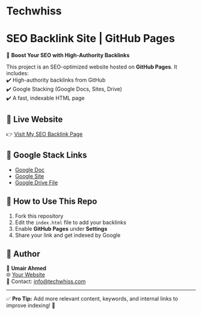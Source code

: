 # Techwhiss
# SEO Backlink Site | GitHub Pages  

🚀 **Boost Your SEO with High-Authority Backlinks**  

This project is an SEO-optimized website hosted on **GitHub Pages**. It includes:  
✔️ High-authority backlinks from GitHub  
✔️ Google Stacking (Google Docs, Sites, Drive)  
✔️ A fast, indexable HTML page  

## 🔗 Live Website  
👉 [Visit My SEO Backlink Page](https://techwhiss.com/)  

## 📂 Google Stack Links  
- [Google Doc](https://docs.google.com/document/d/YOUR_DOC_ID)  
- [Google Site](https://sites.google.com/view/YOUR_SITE)  
- [Google Drive File](https://drive.google.com/file/d/YOUR_FILE_ID/view)  

## 📢 How to Use This Repo  
1. Fork this repository  
2. Edit the `index.html` file to add your backlinks  
3. Enable **GitHub Pages** under **Settings**  
4. Share your link and get indexed by Google  

## 📝 Author  
👤 **Umair Ahmed**  
🌐 [Your Website](https://techwhiss.com/)  
📧 Contact: info@techwhiss.com 

---

✅ **Pro Tip:** Add more relevant content, keywords, and internal links to improve indexing! 🚀  
